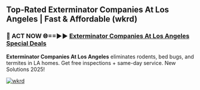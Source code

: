 ## Top-Rated Exterminator Companies At Los Angeles | Fast & Affordable (wkrd)

<h3>🐜 ACT NOW 🌐==►► <a href="https://tinyurl.com/2dysvsjj" rel="nofollow">Exterminator Companies At Los Angeles Special Deals</a></h3>

**Exterminator Companies At Los Angeles** eliminates rodents, bed bugs, and termites in LA homes. Get free inspections + same-day service. New Solutions 2025!

[![wkrd](https://i.imgur.com/JCYaghj.jpeg)](https://tinyurl.com/2dysvsjj)